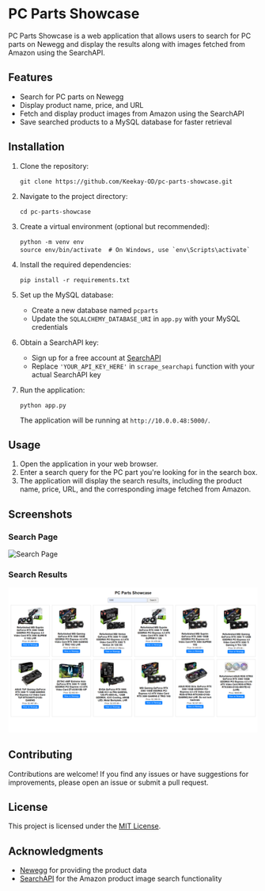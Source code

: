 
# PC Parts Showcase

PC Parts Showcase is a web application that allows users to search for PC parts on Newegg and display the results along with images fetched from Amazon using the SearchAPI.

## Features

- Search for PC parts on Newegg
- Display product name, price, and URL
- Fetch and display product images from Amazon using the SearchAPI
- Save searched products to a MySQL database for faster retrieval

## Installation

1. Clone the repository:

   ```
   git clone https://github.com/Keekay-OD/pc-parts-showcase.git
   ```

2. Navigate to the project directory:

   ```
   cd pc-parts-showcase
   ```

3. Create a virtual environment (optional but recommended):

   ```
   python -m venv env
   source env/bin/activate  # On Windows, use `env\Scripts\activate`
   ```

4. Install the required dependencies:

   ```
   pip install -r requirements.txt
   ```

5. Set up the MySQL database:
   - Create a new database named `pcparts`
   - Update the `SQLALCHEMY_DATABASE_URI` in `app.py` with your MySQL credentials

6. Obtain a SearchAPI key:
   - Sign up for a free account at [SearchAPI](https://www.searchapi.io/)
   - Replace `'YOUR_API_KEY_HERE'` in `scrape_searchapi` function with your actual SearchAPI key

7. Run the application:

   ```
   python app.py
   ```

   The application will be running at `http://10.0.0.48:5000/`.

## Usage

1. Open the application in your web browser.
2. Enter a search query for the PC part you're looking for in the search box.
3. The application will display the search results, including the product name, price, URL, and the corresponding image fetched from Amazon.

## Screenshots

### Search Page

![Search Page](./screenshots/search-page.png)

### Search Results

![Search Results](./screenshots/search-results.png)

## Contributing

Contributions are welcome! If you find any issues or have suggestions for improvements, please open an issue or submit a pull request.

## License

This project is licensed under the [MIT License](LICENSE).

## Acknowledgments

- [Newegg](https://www.newegg.ca/) for providing the product data
- [SearchAPI](https://www.searchapi.io/) for the Amazon product image search functionality